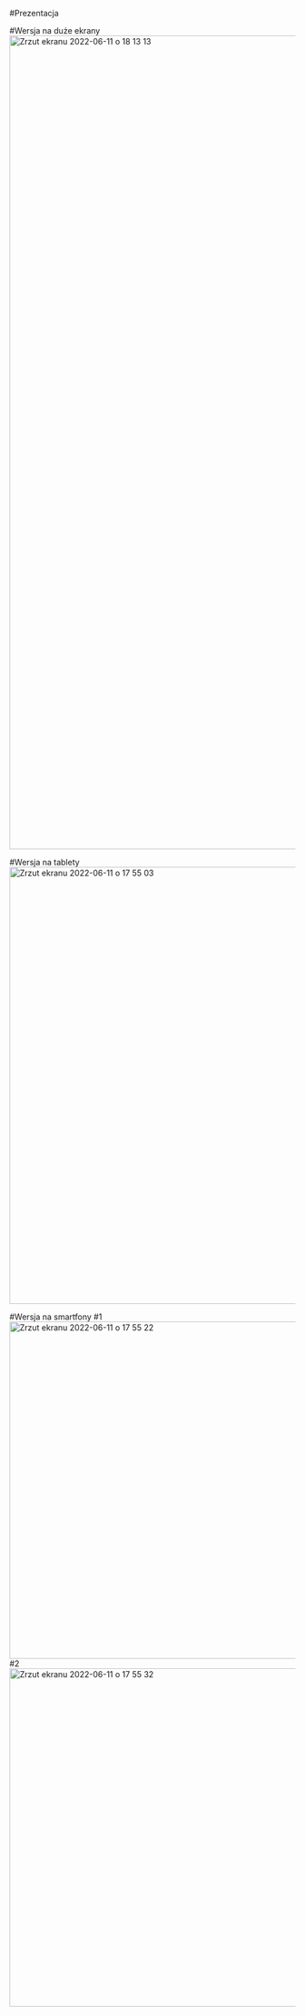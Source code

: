 #Prezentacja

#Wersja na duże ekrany
<img width="1434" alt="Zrzut ekranu 2022-06-11 o 18 13 13" src="https://user-images.githubusercontent.com/67802673/173196070-23e31d7f-ca16-46c9-912d-947459fc319e.png">

#Wersja na tablety
<img width="770" alt="Zrzut ekranu 2022-06-11 o 17 55 03" src="https://user-images.githubusercontent.com/67802673/173196083-ef8b95d9-2d50-4a34-b5b0-92b49dd5f6ad.png">

#Wersja na smartfony
#1 <img width="594" alt="Zrzut ekranu 2022-06-11 o 17 55 22" src="https://user-images.githubusercontent.com/67802673/173196092-c3a9816b-c3c6-4a50-ba30-5d25e7b08ab3.png">
#2 <img width="596" alt="Zrzut ekranu 2022-06-11 o 17 55 32" src="https://user-images.githubusercontent.com/67802673/173196104-9315d4c4-4501-443c-8ab4-47c041bbef9d.png">
